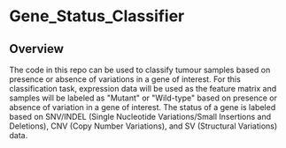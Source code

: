 # Gene_Status_Classifier

## Overview
The code in this repo can be used to classify tumour samples based on presence or absence of variations in a gene of interest. For this classification task, expression data will be used as the feature matrix and samples will be labeled as "Mutant" or "Wild-type" based on presence or absence of variation in a gene of interest. The status of a gene is labeled based on SNV/INDEL (Single Nucleotide Variations/Small Insertions and Deletions), CNV (Copy Number Variations), and SV (Structural Variations) data.
